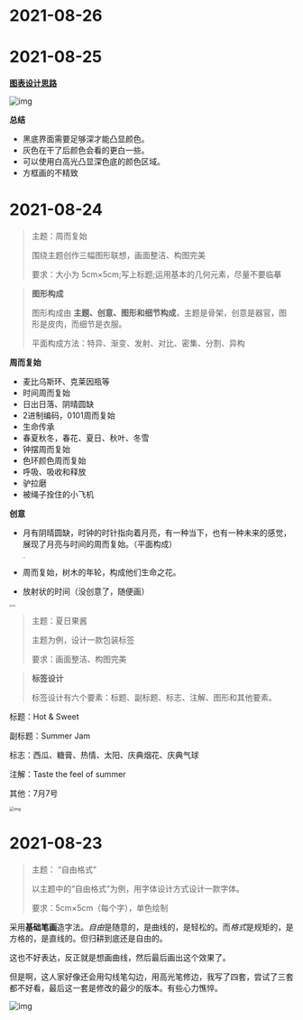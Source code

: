 # 2021-08-26





# 2021-08-25

**[图表设计思路](https://mp.weixin.qq.com/s/0JHusbdJu0gZa3LPkVe9QA)**

![img](../../../../../Changes729_image/raw/main/ln/%E8%AE%BE%E8%AE%A1%E6%8C%91%E6%88%98/IMG_20210826_085337_edit_155177611271112.jpg)

**总结**

- 黑底界面需要足够深才能凸显颜色。
- 灰色在干了后颜色会看的更白一些。
- 可以使用白高光凸显深色底的颜色区域。
- 方框画的不精致

# 2021-08-24

> 主题：周而复始
>
> 围绕主题创作三幅图形联想，画面整洁、构图完美
>
> 要求：大小为 5cm×5cm;写上标题;运用基本的几何元素，尽量不要临摹

> **图形构成**
>
> 图形构成由 **主题、创意、图形和细节构成**，主题是骨架，创意是器官，图形是皮肉，而细节是衣服。
>
> 平面构成方法：特异、渐变、发射、对比、密集、分割、异构

**周而复始**

- 麦比乌斯环、克莱因瓶等
- 时间周而复始
- 日出日落、阴晴圆缺
- 2进制编码，0101周而复始
- 生命传承
- 春夏秋冬，春花、夏日、秋叶、冬雪
- 钟摆周而复始
- 色环颜色周而复始
- 呼吸、吸收和释放
- 驴拉磨
- 被绳子拴住的小飞机



**创意**

- 月有阴晴圆缺，时钟的时针指向着月亮，有一种当下，也有一种未来的感觉，展现了月亮与时间的周而复始。（平面构成）

  <img src="../../../../../Changes729_image/raw/main/ln/%E8%AE%BE%E8%AE%A1%E6%8C%91%E6%88%98/IMG_20210825_082820_edit_116287068143192.jpg" alt="img" style="zoom:10%;" />

- 周而复始，树木的年轮，构成他们生命之花。

- 放射状的时间（没创意了，随便画）

<img src="../../../../../Changes729_image/raw/main/ln/%E8%AE%BE%E8%AE%A1%E6%8C%91%E6%88%98/IMG_20210826_084529_edit_154837641200851.jpg" alt="img" style="zoom:25%;" />



> 主题：夏日果酱
>
> 主题为例，设计一款包装标签
>
> 要求：画面整洁、构图完美

> **标签设计**
>
> 标签设计有六个要素：标题、副标题、标志、注解、图形和其他要素。

标题：Hot & Sweet

副标题：Summer Jam

标志：西瓜、糖膏、热情、太阳、庆典烟花、庆典气球

注解：Taste the feel of summer

其他：7月7号

<img src="../../../../../Changes729_image/raw/main/ln/%E8%AE%BE%E8%AE%A1%E6%8C%91%E6%88%98/IMG_20210826_084509_edit_154709307031079.jpg" alt="img" style="zoom:50%;" />

# 2021-08-23

> 主题： “自由格式”
>
> 以主题中的“自由格式”为例，用字体设计方式设计一款字体。
>
> 要求：5cm×5cm（每个字），单色绘制

采用**基础笔画**造字法。*自由*是随意的，是曲线的，是轻松的。而*格式*是规矩的，是方格的，是直线的。但归耕到底还是自由的。

这也不好表达，反正就是想画曲线，然后最后画出这个效果了。

但是啊，这人家好像还会用勾线笔勾边，用高光笔修边，我写了四套，尝试了三套都不好看，最后这一套是修改的最少的版本。有些心力憔悴。

![img](../../../../../Changes729_image/raw/main/ln/%E8%AE%BE%E8%AE%A1%E6%8C%91%E6%88%98/feh_027819_000001_IMG_20210823_220457.jpg)
